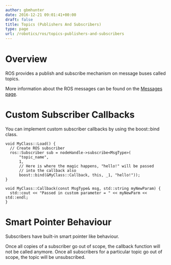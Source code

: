 ```yaml
---
author: gbmhunter
date: 2016-12-21 09:01:41+00:00
draft: false
title: Topics (Publishers And Subscribers)
type: page
url: /robotics/ros/topics-publishers-and-subscribers
---
```


# Overview




ROS provides a publish and subscribe mechanism on message buses called topics.




More information about the ROS messages can be found on the [Messages page](http://blog.mbedded.ninja/robotics/ros/messages).




# Custom Subscriber Callbacks




You can implement custom subscriber callbacks by using the boost::bind class.



    
    void MyClass::Load() {
      // Create ROS subscriber
      ros::Subscriber sub = nodeHandle->subscribe<MsgType>(
          "topic_name",
          1,
          // Here is where the magic happens, "hello!" will be passed
          // into the callback also
          boost::bind(&MyClass::Callback, this, _1, "hello!"));
    }
    
    void MyClass::Callback(const MsgType& msg, std::string myNewParam) {
      std::cout << "Passed in custom parameter = " << myNewParm << std::endl;
    }







# Smart Pointer Behaviour




Subscribers have built-in smart pointer like behaviour.




Once all copies of a subscriber go out of scope, the callback function will not be called anymore. Once all subscribers for a particular topic go out of scope, the topic will be unsubscribed.
